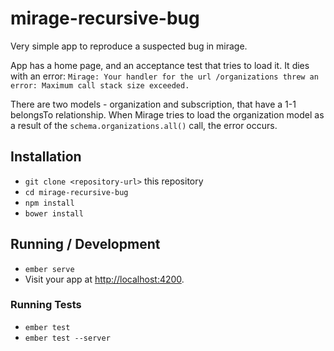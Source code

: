 # mirage-recursive-bug

Very simple app to reproduce a suspected bug in mirage.

App has a home page, and an acceptance test that tries to load it.  It dies with an error: `Mirage: Your handler for the url /organizations threw an error: Maximum call stack size exceeded.`

There are two models - organization and subscription, that have a 1-1 belongsTo relationship.  When Mirage tries to load the organization model as a result of the `schema.organizations.all()` call, the error occurs.

## Installation

* `git clone <repository-url>` this repository
* `cd mirage-recursive-bug`
* `npm install`
* `bower install`

## Running / Development

* `ember serve`
* Visit your app at [http://localhost:4200](http://localhost:4200).


### Running Tests

* `ember test`
* `ember test --server`
